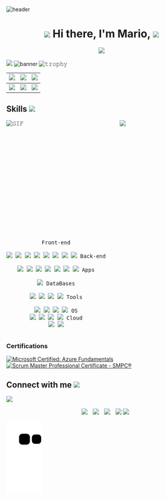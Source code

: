 ![header](https://media.licdn.com/dms/image/C4D16AQGBAINMu60vhw/profile-displaybackgroundimage-shrink_350_1400/0/1659618641473?e=1691625600&v=beta&t=4Qjp5ePTczw_fuYEyx6BIfoKB6kxrQMojsKRIEM07aE)

<h1 align="center">
  <img src="GIF/Earth.gif" width="24px">
  Hi there, I'm Mario, <img src="https://media.giphy.com/media/12oufCB0MyZ1Go/giphy.gif" width="50">
</h1>

<p align="center">
  <img src="https://readme-typing-svg.herokuapp.com?font=monospace&color=00ffd2&size=25&center=true&vCenter=true&lines=A+Passionate+Learner!;Open+Source+Contributor">
</p>

<img src="https://user-images.githubusercontent.com/73097560/115834477-dbab4500-a447-11eb-908a-139a6edaec5c.gif"></a>
![banner](https://user-images.githubusercontent.com/109308073/202793525-b2d35c97-1687-46ed-a44a-86504d86c81c.png)
![𝚝𝚛𝚘𝚙𝚑𝚢](https://github-profile-trophy.vercel.app/?username=Mgodoyd&column=9&margin-w=15&margin-h=15&no-bg=true&no-frame=true&theme=juicyfresh)

|![](http://github-profile-summary-cards.vercel.app/api/cards/stats?username=Mgodoyd&theme=github_dark)|![](http://github-profile-summary-cards.vercel.app/api/cards/productive-time?username=bylickilabs&theme=github_dark&utcOffset=8)|![](http://github-profile-summary-cards.vercel.app/api/cards/profile-details?username=bylickilabs&theme=github_dark)|
|---|---|---|
|![](http://github-profile-summary-cards.vercel.app/api/cards/repos-per-language?username=bylickilabs&theme=github_dark)|![](http://github-profile-summary-cards.vercel.app/api/cards/most-commit-language?username=bylickilabs&theme=github_dark)|<img width="200" src="https://github-readme-stats.vercel.app/api/top-langs/?username=Mgodoyd&text_color=FFFFFF&bg_color=AEB6BF&title_color=blue&langs_count=20&layout=compact&hide_border=true" />



<h2> Skills <img src = "https://media2.giphy.com/media/QssGEmpkyEOhBCb7e1/giphy.gif?cid=ecf05e47a0n3gi1bfqntqmob8g9aid1oyj2wr3ds3mg700bl&rid=giphy.gif" width = 4%></h2>
<img src="https://user-images.githubusercontent.com/73097560/115834477-dbab4500-a447-11eb-908a-139a6edaec5c.gif"></a>
<img align="left" height="300px" width="300px" alt="𝙶𝙸𝙵" src="https://camo.githubusercontent.com/3b7c592ede97b6138ffd4b1cc1541c2f3b11fd39/687474703a2f2f33312e6d656469612e74756d626c722e636f6d2f31376665613932306666333665663466356238373764353231366137616164392f74756d626c725f6d6f39786a65387a5a34317163626975666f315f313238302e676966"/>

<p style="display: inline-block;" align="center">
  <kbd>
    <kbd>Front-end</kbd>
    <br>
    <br>
    <img width="30px" src="https://cdn.jsdelivr.net/gh/devicons/devicon/icons/html5/html5-original.svg" /> 
    <img width="30px" src="https://cdn.jsdelivr.net/gh/devicons/devicon/icons/css3/css3-plain.svg" /> 
    <img width="30px" src="https://cdn.jsdelivr.net/gh/devicons/devicon/icons/javascript/javascript-original.svg" />
    <img width="30px" src="https://cdn.jsdelivr.net/gh/devicons/devicon/icons/bootstrap/bootstrap-original.svg" />
    <img width="30px" src="https://cdn.jsdelivr.net/gh/devicons/devicon/icons/react/react-original.svg" />
    <img width="30px" src="https://cdn.jsdelivr.net/gh/devicons/devicon/icons/angularjs/angularjs-plain.svg" />
    <img width="100px" src="https://sweetalert2.github.io/images/SweetAlert2.png" />   
    <img width="30px" src="https://www.chartjs.org/docs/latest/favicon.ico" />
  </kbd>
  <kbd>
    <kbd>Back-end</kbd>
    <br>
    <br>
    <img width="30px" src="https://cdn.jsdelivr.net/gh/devicons/devicon/icons/php/php-original.svg" />
    <img width="30px" src="https://cdn.jsdelivr.net/gh/devicons/devicon/icons/laravel/laravel-plain.svg" />    
    <img width="30px" src="https://cdn.jsdelivr.net/gh/devicons/devicon/icons/typescript/typescript-original.svg" />
    <img width="30px" src="https://cdn.jsdelivr.net/gh/devicons/devicon/icons/nodejs/nodejs-original.svg" />
    <img width="30px" src="https://cdn.jsdelivr.net/gh/devicons/devicon/icons/java/java-original.svg" />
    <img width="30px" src="https://cdn.jsdelivr.net/gh/devicons/devicon/icons/spring/spring-original.svg" />
    <img width="30px" src="https://cdn.jsdelivr.net/gh/devicons/devicon/icons/cplusplus/cplusplus-original.svg" />    
  </kbd>
  <kbd>
    <kbd>Apps</kbd>
    <br>
    <br>
    <img width="30px" src="https://cdn.jsdelivr.net/gh/devicons/devicon/icons/kotlin/kotlin-original.svg" />
  </kbd>
  <kbd>
    <kbd>DataBases</kbd>
    <br>
    <br>
    <img width="40px" src="https://cdn.jsdelivr.net/gh/devicons/devicon/icons/oracle/oracle-original.svg" />
    <img width="30px" src="https://dbdb.io/media/logos/ibm-db2-vertical.svg" />
    <img width="30px" src="https://cdn.jsdelivr.net/gh/devicons/devicon/icons/postgresql/postgresql-original.svg" />
    <img width="30px" src="https://cdn.jsdelivr.net/gh/devicons/devicon/icons/mysql/mysql-original.svg" />
  </kbd>
  <kbd>
    <kbd>Tools</kbd>
    <br>
    <br>
    <img width="30px" src="https://cdn.jsdelivr.net/gh/devicons/devicon/icons/vscode/vscode-original.svg" />
    <img width="30px" src="https://github.com/termux/termux-app/raw/master/app/src/main/res/mipmap-xxxhdpi/ic_launcher.png" />
    <img width="30px" src="https://cdn.jsdelivr.net/gh/devicons/devicon/icons/git/git-original.svg" />
    <img width="30px" src="https://cdn.jsdelivr.net/gh/devicons/devicon/icons/jira/jira-original.svg" />
  </kbd>
  <kbd>
    <kbd>OS</kbd>
    <br>
    <img width="30px" src="https://cdn.jsdelivr.net/gh/devicons/devicon/icons/debian/debian-original.svg" />
    <img width="30px" src="https://cdn.jsdelivr.net/gh/devicons/devicon/icons/ubuntu/ubuntu-plain.svg" />
    <img width="30px" src="https://cdn.jsdelivr.net/gh/devicons/devicon/icons/android/android-original.svg" />
    <img width="30px" src="https://cdn.jsdelivr.net/gh/devicons/devicon/icons/windows8/windows8-original.svg" />
  </kbd>
   <kbd>
    <kbd>Cloud</kbd>
    <br>
     <img width="30px" src="https://cdn.jsdelivr.net/gh/devicons/devicon/icons/azure/azure-original.svg" />
     <img width="30px" src="https://cdn.jsdelivr.net/gh/devicons/devicon/icons/amazonwebservices/amazonwebservices-original.svg" />
  </kbd>
</p>

<h3>Certifications</h3>
<p>
<a href="/"><img src="https://images.credly.com/size/110x110/images/be8fcaeb-c769-4858-b567-ffaaa73ce8cf/image.png" alt="Microsoft Certified: Azure Fundamentals"  width="82" /></a>
<a href="https://www.credly.com/badges/0f80e887-244e-4dac-b87c-e9715098e05f/public_url"><img src="https://images.credly.com/size/110x110/images/ef699df2-09c7-42f1-84ab-710d5aa45373/Scrum-Master-Professional-Certificate-SMPC_-2020.png" alt="Scrum Master Professional Certificate - SMPC®"  width="82" /></a>
</p>

  
<h2> Connect with me <img src='https://raw.githubusercontent.com/ShahriarShafin/ShahriarShafin/main/Assets/handshake.gif' width="9%"> </h2>
<img src="https://user-images.githubusercontent.com/73097560/115834477-dbab4500-a447-11eb-908a-139a6edaec5c.gif"></a>


  
<p align="center">
   <div align="center"  class="icons-social" style="margin-left: 10px;">
     <a href="https://www.linkedin.com/in/mario-godoy-43927a1a5/" style="margin-left: 10px;"  target="_blank" href="https://www.linkedin.com/in/saurabhmchavan/">
		   <img src="https://img.icons8.com/doodle/40/000000/linkedin--v2.png"></a>
     <a href="https://github.com/Mgodoyd" style="margin-left: 10px;" target="_blank" href="https://github.com/100rabhcsmc">
		   <img src="https://img.icons8.com/doodle/40/000000/github--v1.png"></a>
	   <a  href = "mailto:godoymario110@gmail.com" style="margin-left: 10px;" target="_blank" href="https://dev.to/100rabhcsmc">
				<img src="https://img.icons8.com/external-sketchy-juicy-fish/0.6x/external-blog-online-services-sketchy-sketchy-juicy-fish.png"></a>
	   <a href="https://youtube.com/channel/UCmSFFu8wDCzCMtep984yH7w" style="margin-left: 10px;" target="_blank" href="https://www.youtube.com/channel/UC-ZdNkKNHC6KguDqNFKO2Nw?view_as=subscriber">
				<img src="https://img.icons8.com/doodle/1x/youtube--v2.png" ></a>
      <img src="https://media.giphy.com/media/VgCDAzcKvsR6OM0uWg/giphy.gif" width="50"> 
   </div>
</p>
  
![Snake animation](https://github.com/rafaballerini/rafaballerini/blob/output/github-contribution-grid-snake.svg)
 </div>
 


